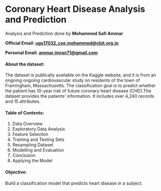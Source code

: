 # Coronary Heart Disease Analysis and Prediction

Analysis and Prediction done by **Mohammed Safi Ammar**

**Official Email: ugs17032_cse.mohammed@cbit.org.in**

**Personal Email: ammar.imran71@gmail.com**

#### About the dataset:

The dataset is publically available on the Kaggle website, and it is from an ongoing ongoing cardiovascular study on residents of the town of Framingham, Massachusetts. The classification goal is to predict whether the patient has 10-year risk of future coronary heart disease (CHD).The dataset provides the patients’ information. It includes over 4,240 records and 15 attributes.


#### Table of Contents:

1. Data Overview
2. Exploratory Data Analysis
3. Feature Selection
4. Training and Testing Sets
5. Resampling Dataset
6. Modelling and Evaluation
7. Conclusion
8. Applying the Model

#### Objective: 

Build a classification model that predicts heart disease in a subject.

